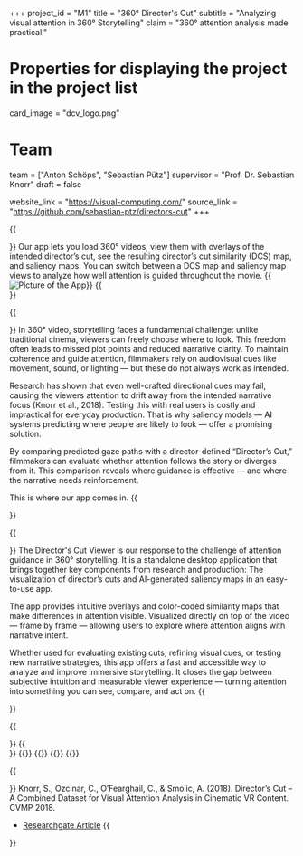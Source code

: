 +++
project_id = "M1"
title = "360° Director's Cut"
subtitle = "Analyzing visual attention in 360° Storytelling"
claim = "360° attention analysis made practical."

# Properties for displaying the project in the project list
card_image = "dcv_logo.png"

# Team
team = ["Anton Schöps", "Sebastian Pütz"]
supervisor = "Prof. Dr. Sebastian Knorr"
draft = false

website_link = "https://visual-computing.com/"
source_link = "https://github.com/sebastian-ptz/directors-cut"
+++

{{<section title="The 360° Directors's Cut Viewer">}}
Our app lets you load 360° videos, view them with overlays of the intended director’s cut, see the resulting director’s cut similarity (DCS) map, and saliency maps. You can switch between a DCS map and saliency map views to analyze how well attention is guided throughout the movie. 
{{<image src="dc_gui.jpg" caption="360° Directors's Cut Viewer" alt="Picture of the App">}} 
{{</section>}}

{{<section title="Our Goal">}}
In 360° video, storytelling faces a fundamental challenge: unlike traditional cinema, viewers can freely choose where to look. This freedom often leads to missed plot points and reduced narrative clarity. To maintain coherence and guide attention, filmmakers rely on audiovisual cues like movement, sound, or lighting — but these do not always work as intended.

Research has shown that even well-crafted directional cues may fail, causing the viewers attention to drift away from the intended narrative focus (Knorr et al., 2018). Testing this with real users is costly and impractical for everyday production. That is why saliency models — AI systems predicting where people are likely to look — offer a promising solution.

By comparing predicted gaze paths with a director-defined “Director’s Cut,” filmmakers can evaluate whether attention follows the story or diverges from it. This comparison reveals where guidance is effective — and where the narrative needs reinforcement.

This is where our app comes in.
{{</section>}}

{{<section title="Our Solution">}}
The Director's Cut Viewer is our response to the challenge of attention guidance in 360° storytelling. It is a standalone desktop application that brings together key components from research and production: The visualization of director’s cuts and AI-generated saliency maps in an easy-to-use app.

The app provides intuitive overlays and color-coded similarity maps that make differences in attention visible. Visualized directly on top of the video — frame by frame — allowing users to explore where attention aligns with narrative intent. 

Whether used for evaluating existing cuts, refining visual cues, or testing new narrative strategies, this app offers a fast and accessible way to analyze and improve immersive storytelling. It closes the gap between subjective intuition and measurable viewer experience — turning attention into something you can see, compare, and act on.
{{</section>}}

{{<section title="Our Team">}}
{{</section>}}
{{<gallery>}}
{{<team-member image="team_anton.jpg" name="Anton Schöps">}}
{{<team-member image="team_sebastian.jpg" name="Sebastian Pütz">}}
{{</gallery>}}

{{<section title="References">}}
Knorr, S., Ozcinar, C., O’Fearghail, C., & Smolic, A. (2018). Director’s Cut – A Combined Dataset for Visual Attention Analysis in Cinematic VR Content. CVMP 2018. 
- [Researchgate Article](https://www.researchgate.net/profile/Sebastian-Knorr/publication/327572988_Director%27s_Cut_-_A_Combined_Dataset_for_Visual_Attention_Analysis_in_Cinematic_VR_Content/links/5ba922db299bf13e60490dff/Directors-Cut-A-Combined-Dataset-for-Visual-Attention-Analysis-in-Cinematic-VR-Content.pdf)
{{</section>}}
